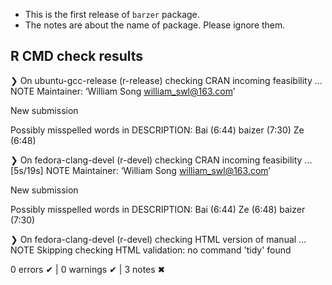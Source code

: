 - This is the first release of `barzer` package.
- The notes are about the name of package. Please ignore them.

## R CMD check results
❯ On ubuntu-gcc-release (r-release)
  checking CRAN incoming feasibility ... NOTE
  Maintainer: ‘William Song <william_swl@163.com>’
  
  New submission
  
  Possibly misspelled words in DESCRIPTION:
    Bai (6:44)
    baizer (7:30)
    Ze (6:48)

❯ On fedora-clang-devel (r-devel)
  checking CRAN incoming feasibility ... [5s/19s] NOTE
  Maintainer: ‘William Song <william_swl@163.com>’
  
  New submission
  
  Possibly misspelled words in DESCRIPTION:
    Bai (6:44)
    Ze (6:48)
    baizer (7:30)

❯ On fedora-clang-devel (r-devel)
  checking HTML version of manual ... NOTE
  Skipping checking HTML validation: no command 'tidy' found

0 errors ✔ | 0 warnings ✔ | 3 notes ✖
